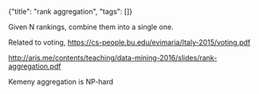 {"title": "rank aggregation", "tags": []}

Given N rankings, combine them into a single one.

Related to voting, https://cs-people.bu.edu/evimaria/Italy-2015/voting.pdf

http://aris.me/contents/teaching/data-mining-2016/slides/rank-aggregation.pdf

Kemeny aggregation is NP-hard

